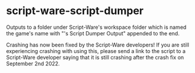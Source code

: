 # script-ware-script-dumper

Outputs to a folder under Script-Ware's workspace folder which is named the game's name with "'s Script Dumper Output" appended to the end.

Crashing has now been fixed by the Script-Ware developers! If you are still experiencing crashing with using this, please send a link to the script to a Script-Ware developer saying that it is still crashing after the crash fix on September 2nd 2022.

